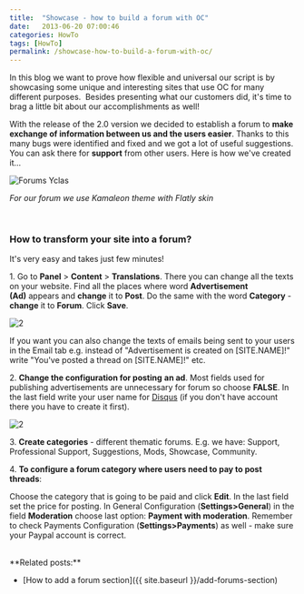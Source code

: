 ```yaml
---
title:  "Showcase - how to build a forum with OC"
date:   2013-06-20 07:00:46
categories: HowTo
tags: [HowTo]
permalink: /showcase-how-to-build-a-forum-with-oc/
---
```

In this blog we want to prove how flexible and universal our script is by showcasing some unique and interesting sites that use OC for many different purposes.  Besides presenting what our customers did, it's time to brag a little bit about our accomplishments as well!

With the release of the 2.0 version we decided to establish a forum to **make exchange of information between us and the users easier**. Thanks to this many bugs were identified and fixed and we got a lot of useful suggestions. You can ask there for **support** from other users. Here is how we've created it...


![Forums Yclas](//open-classifieds.com/wp-content/uploads/2013/06/Forums-Open-Classifieds1.png)

_For our forum we use Kamaleon theme with Flatly skin_

<br>

### How to transform your site into a forum?

It's very easy and takes just few minutes!  

1\. Go to **Panel** > **Content** > **Translations**. There you can change all the texts on your website. Find all the places where word **Advertisement (Ad)** appears and **change** it to **Post**. Do the same with the word **Category** \-  **change** it to **Forum**. Click **Save**.

![2](//open-classifieds.com/wp-content/uploads/2013/06/Edit-Translation.png)

If you want you can also change the texts of emails being sent to your users in the Email tab e.g. instead of "Advertisement is created on [SITE.NAME]!" write "You've posted a thread on [SITE.NAME]!" etc.

2\. **Change the configuration for posting** **an ad**. Most fields used for publishing advertisements are unnecessary for forum so choose **FALSE**. In the last field write your user name for [Disqus](http://disqus.com/) (if you don't have account there you have to create it first).

![2](//open-classifieds.com/wp-content/uploads/2013/06/Advertisement-Configuration.png)

3\. **Create categories** \- different thematic forums. E.g. we have: Support, Professional Support, Suggestions, Mods, Showcase, Community.

4\. **To configure a forum category where users need to pay to post threads**:

Choose the category that is going to be paid and click **Edit**. In the last field set the price for posting. In General Configuration (**Settings>General**) in the field **Moderation** choose last option: **Payment with moderation**. Remember to check Payments Configuration (**Settings>Payments**) as well - make sure your Paypal account is correct.

<br>
**Related posts:**

+ [How to add a forum section]({{ site.baseurl }}/add-forums-section)

